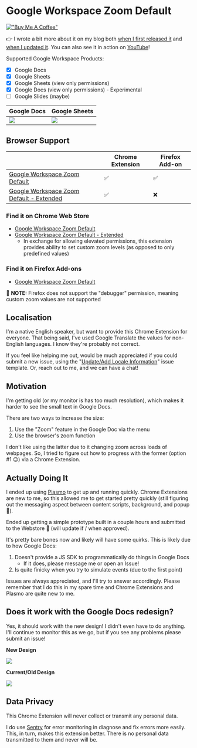 # Google Workspace Zoom Default

[!["Buy Me A Coffee"](https://www.buymeacoffee.com/assets/img/custom_images/orange_img.png)](https://buymeacoffee.com/vernacchia)

👉 I wrote a bit more about it on my blog both [when I first released it](https://words.byvernacchia.com/blog/my-first-chrome-extension/)
and [when I updated it](https://words.byvernacchia.com/blog/2023/03/introducing-google-workspace-zoom-default/). You can also see it in action on [YouTube](https://www.youtube.com/watch?v=WYmmMaQXE7Y)!

Supported Google Workspace Products:

- [x] Google Docs
- [x] Google Sheets
- [x] Google Sheets (view only permissions)
- [x] Google Docs (view only permissions) - Experimental
- [ ] Google Slides (maybe)

| Google Docs                         | Google Sheets                         |
| ----------------------------------- | ------------------------------------- |
| ![](./docs/img/docs-screenshot.png) | ![](./docs/img/sheets-screenshot.png) |

## Browser Support

|                                                                      | Chrome Extension | Firefox Add-on |
| -------------------------------------------------------------------- | ---------------- | -------------- |
| [Google Workspace Zoom Default][chrome-webstore-default]             | ✅               | ✅             |
| [Google Workspace Zoom Default - Extended][chrome-webstore-extended] | ✅               | ❌             |

### Find it on Chrome Web Store

- [Google Workspace Zoom Default][chrome-webstore-default]
- [Google Workspace Zoom Default - Extended][chrome-webstore-extended]
  - In exchange for allowing elevated permissions, this extension provides ability to set custom zoom levels (as opposed to only predefined values)

### Find it on Firefox Add-ons

- [Google Workspace Zoom Default][firefox-addon-default]

:rotating_light: **NOTE:** Firefox does not support the "debugger" permission, meaning custom zoom values are not supported

## Localisation

I'm a native English speaker, but want to provide this Chrome Extension for everyone. That being said,
I've used Google Translate the values for non-English languages. I know they're probably not correct.

If you feel like helping me out, would be much appreciated if you could submit a new issue, using the
"[Update/Add Locale Information](https://github.com/vernak2539/chrome-extension-google-doc-default-zoom/issues/new/choose)"
issue template. Or, reach out to me, and we can have a chat!

## Motivation

I'm getting old (or my monitor is has too much resolution), which makes it harder to see the small text in Google Docs.

There are two ways to increase the size:

1. Use the "Zoom" feature in the Google Doc via the menu
2. Use the browser's zoom function

I don't like using the latter due to it changing zoom across loads of webpages. So, I tried to figure out how to progress
with the former (option #1 :wink:) via a Chrome Extension.

## Actually Doing It

I ended up using [Plasmo](https://docs.plasmo.com/) to get up and running quickly. Chrome Extensions are new to me, so
this allowed me to get started pretty quickly (still figuring out the messaging aspect between content scripts, background,
and popup :grimacing:).

Ended up getting a simple prototype built in a couple hours and submitted to the Webstore :crossed_fingers: (will update
if / when approved).

It's pretty bare bones now and likely will have some quirks. This is likely due to how Google Docs:

1. Doesn't provide a JS SDK to programmatically do things in Google Docs
   - If it does, please message me or open an Issue!
2. Is quite finicky when you try to simulate events (due to the first point)

Issues are always appreciated, and I'll try to answer accordingly. Please remember that I do this in my spare time and
Chrome Extensions and Plasmo are quite new to me.

## Does it work with the Google Docs redesign?

Yes, it should work with the new design! I didn't even have to do anything. I'll continue to monitor this as we go, but
if you see any problems please submit an issue!

**New Design**

![](./docs/img/google-docs-new-design.png)

**Current/Old Design**

![](./docs/img/google-docs-current-old-design.png)

## Data Privacy

This Chrome Extension will never collect or transmit any personal data.

I do use [Sentry](https://sentry.io/welcome/) for error monitoring in diagnose and fix errors more easily. This, in turn,
makes this extension better. There is no personal data transmitted to them and never will be.

[chrome-webstore-default]: https://chrome.google.com/webstore/detail/google-docs-zoom-default/nflkcdlimipkgbacnfnhfecjgmojhklo
[chrome-webstore-extended]: https://chrome.google.com/webstore/detail/google-workspace-zoom-def/mdgikencgfhineaememjagpkiclbdkka
[firefox-addon-default]: https://addons.mozilla.org/en-GB/firefox/addon/google-workspace-zoom-default/
